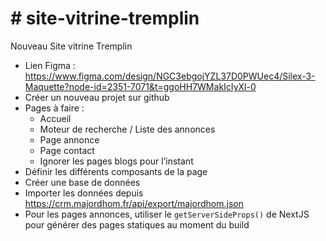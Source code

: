 # # site-vitrine-tremplin
Nouveau Site vitrine Tremplin

* Lien Figma : https://www.figma.com/design/NGC3ebgojYZL37D0PWUec4/Silex-3-Maquette?node-id=2351-7071&t=ggoHH7WMakIcIyXl-0
* Créer un nouveau projet sur github
* Pages à faire :
  * Accueil
  * Moteur de recherche / Liste des annonces
  * Page annonce
  * Page contact
  * Ignorer les pages blogs pour l’instant
* Définir les différents composants de la page
* Créer une base de données
* Importer les données depuis https://crm.majordhom.fr/api/export/majordhom.json
* Pour les pages annonces, utiliser le ``` getServerSideProps() ``` de NextJS pour générer des pages statiques au moment du build
